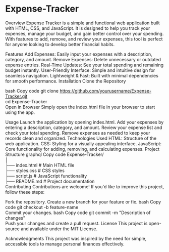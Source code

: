 # Expense-Tracker
Overview
Expense Tracker is a simple and functional web application built with HTML, CSS, and JavaScript. It is designed to help you track your expenses, manage your budget, and gain better control over your spending. With features to add, remove, and review your expenses, this tool is perfect for anyone looking to develop better financial habits.

Features
Add Expenses: Easily input your expenses with a description, category, and amount.
Remove Expenses: Delete unnecessary or outdated expense entries.
Real-Time Updates: See your total spending and remaining budget instantly.
User-Friendly Interface: Simple and intuitive design for seamless navigation.
Lightweight & Fast: Built with minimal dependencies for smooth performance.
Installation
Clone the Repository

bash
Copy code
git clone https://github.com/yourusername/Expense-Tracker.git  
cd Expense-Tracker  
Open in Browser
Simply open the index.html file in your browser to start using the app.

Usage
Launch the application by opening index.html.
Add your expenses by entering a description, category, and amount.
Review your expense list and check your total spending.
Remove expenses as needed to keep your records clean and organized.
Technologies Used
HTML: Structure of the web application.
CSS: Styling for a visually appealing interface.
JavaScript: Core functionality for adding, removing, and calculating expenses.
Project Structure
graphql
Copy code
Expense-Tracker/  
│  
├── index.html       # Main HTML file  
├── styles.css       # CSS styles  
├── script.js        # JavaScript functionality  
├── README.md        # Project documentation  
Contributing
Contributions are welcome! If you'd like to improve this project, follow these steps:

Fork the repository.
Create a new branch for your feature or fix.
bash
Copy code
git checkout -b feature-name  
Commit your changes.
bash
Copy code
git commit -m "Description of changes"  
Push your changes and create a pull request.
License
This project is open-source and available under the MIT License.

Acknowledgments
This project was inspired by the need for simple, accessible tools to manage personal finances effectively.
